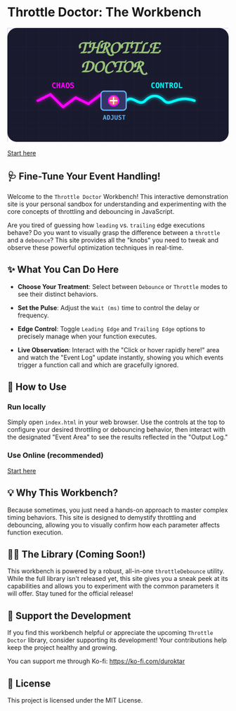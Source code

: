 # Throttle Doctor: The Workbench

<p align="center">
  <img src="https://raw.githubusercontent.com/Duroktar/ThrottleDoctor/refs/heads/main/public/logo.svg" width="800px" />
</p>

[Start here](https://duroktar.github.io/ThrottleDoctor/)

## 🩺 Fine-Tune Your Event Handling!

Welcome to the `Throttle Doctor` Workbench! This interactive demonstration site is your personal sandbox for understanding and experimenting with the core concepts of throttling and debouncing in JavaScript.

Are you tired of guessing how `leading` vs. `trailing` edge executions behave? Do you want to visually grasp the difference between a `throttle` and a `debounce`? This site provides all the "knobs" you need to tweak and observe these powerful optimization techniques in real-time.

## ✨ What You Can Do Here

* **Choose Your Treatment**: Select between `Debounce` or `Throttle` modes to see their distinct behaviors.

* **Set the Pulse**: Adjust the `Wait (ms)` time to control the delay or frequency.

* **Edge Control**: Toggle `Leading Edge` and `Trailing Edge` options to precisely manage when your function executes.

* **Live Observation**: Interact with the "Click or hover rapidly here!" area and watch the "Event Log" update instantly, showing you which events trigger a function call and which are gracefully ignored.

## 🚀 How to Use

### Run locally

Simply open `index.html` in your web browser. Use the controls at the top to configure your desired throttling or debouncing behavior, then interact with the designated "Event Area" to see the results reflected in the "Output Log."

### Use Online (recommended)
 
[Start here](https://duroktar.github.io/ThrottleDoctor/)

## 💡 Why This Workbench?

Because sometimes, you just need a hands-on approach to master complex timing behaviors. This site is designed to demystify throttling and debouncing, allowing you to visually confirm how each parameter affects function execution.

## 👨‍🔬 The Library (Coming Soon!)

This workbench is powered by a robust, all-in-one `throttleDebounce` utility. While the full library isn't released yet, this site gives you a sneak peek at its capabilities and allows you to experiment with the common parameters it will offer. Stay tuned for the official release!

## 💖 Support the Development

If you find this workbench helpful or appreciate the upcoming `Throttle Doctor` library, consider supporting its development! Your contributions help keep the project healthy and growing.

You can support me through Ko-fi: <https://ko-fi.com/duroktar>

## 📜 License

This project is licensed under the MIT License.
